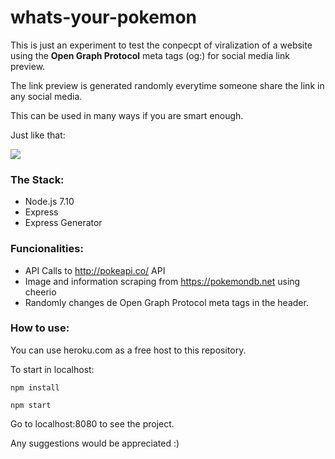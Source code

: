 # whats-your-pokemon
This is just an experiment to test the conpecpt of viralization of a website using the **Open Graph Protocol** meta tags (og:) for social media link preview.

The link preview is generated randomly everytime someone share the link in any social media. 

This can be used in many ways if you are smart enough.

Just like that:

![](https://image.prntscr.com/image/ep-sEA1WSjC7b55177epYQ.png)


### The Stack:
- Node.js 7.10
- Express
- Express Generator
### Funcionalities:
- API Calls to http://pokeapi.co/ API
- Image and information scraping from https://pokemondb.net using cheerio
- Randomly changes de Open Graph Protocol meta tags in the header.

### How to use:
You can use heroku.com as a free host to this repository.

To start in localhost:

``
npm install
``

``
npm start
``

Go to localhost:8080 to see the project.

Any suggestions would be appreciated :)
